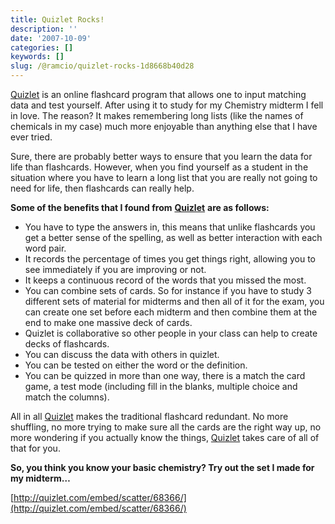 ```yaml
---
title: Quizlet Rocks!
description: ''
date: '2007-10-09'
categories: []
keywords: []
slug: /@ramcio/quizlet-rocks-1d8668b40d28
---
```


[Quizlet](http://www.quizlet.com/) is an online flashcard program that allows one to input matching data and test yourself. After using it to study for my Chemistry midterm I fell in love. The reason? It makes remembering long lists (like the names of chemicals in my case) much more enjoyable than anything else that I have ever tried.

Sure, there are probably better ways to ensure that you learn the data for life than flashcards. However, when you find yourself as a student in the situation where you have to learn a long list that you are really not going to need for life, then flashcards can really help.

**Some of the benefits that I found from** [**Quizlet**](http://www.quizlet.com/) **are as follows:**

*   You have to type the answers in, this means that unlike flashcards you get a better sense of the spelling, as well as better interaction with each word pair.
*   It records the percentage of times you get things right, allowing you to see immediately if you are improving or not.
*   It keeps a continuous record of the words that you missed the most.
*   You can combine sets of cards. So for instance if you have to study 3 different sets of material for midterms and then all of it for the exam, you can create one set before each midterm and then combine them at the end to make one massive deck of cards.
*   Quizlet is collaborative so other people in your class can help to create decks of flashcards.
*   You can discuss the data with others in quizlet.
*   You can be tested on either the word or the definition.
*   You can be quizzed in more than one way, there is a match the card game, a test mode (including fill in the blanks, multiple choice and match the columns).

All in all [Quizlet](http://www.quizlet.com/) makes the traditional flashcard redundant. No more shuffling, no more trying to make sure all the cards are the right way up, no more wondering if you actually know the things, [Quizlet](http://www.quizlet.com/) takes care of all of that for you.

**So, you think you know your basic chemistry? Try out the set I made for my midterm…**

[http://quizlet.com/embed/scatter/68366/](http://quizlet.com/embed/scatter/68366/)